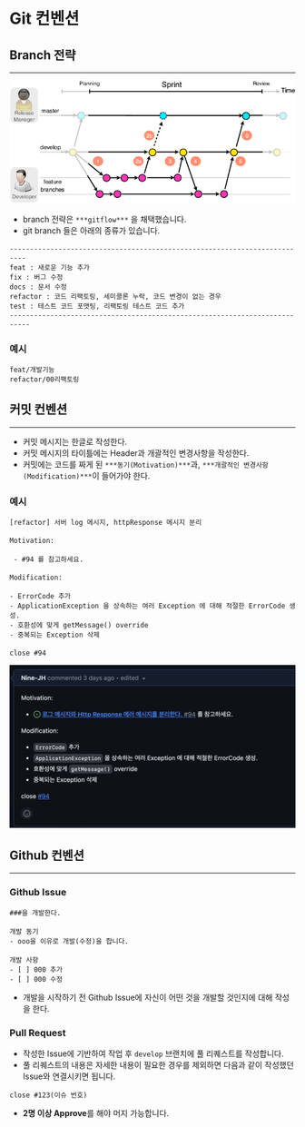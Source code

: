 # Git 컨벤션

## Branch 전략

---

![branch_strategy.png](./images/branch_strategy.png)

- branch 전략은 `***gitflow***` 을 채택했습니다.
- git branch 들은 아래의 종류가 있습니다.

```
--------------------------------------------------------------------------
feat : 새로운 기능 추가
fix : 버그 수정
docs : 문서 수정
refactor : 코드 리팩토링, 세미콜론 누락, 코드 변경이 없는 경우
test : 테스트 코드 포맷팅, 리팩토링 테스트 코드 추가
---------------------------------------------------------------------------
```

### 예시

```
feat/개발기능
refactor/00리팩토링
```

## 커밋 컨벤션

---

- 커밋 메시지는 한글로 작성한다.
- 커밋 메시지의 타이틀에는 Header과 개괄적인 변경사항을 작성한다.
- 커밋에는 코드를 짜게 된 `***동기(Motivation)***`과, `***개괄적인 변경사항(Modification)***`이 들어가야 한다.

### 예시

```
[refactor] 서버 log 메시지, httpResponse 메시지 분리

Motivation:

 - #94 를 참고하세요.

Modification:

- ErrorCode 추가
- ApplicationException 을 상속하는 여러 Exception 에 대해 적절한 ErrorCode 생성.
- 호환성에 맞게 getMessage() override
- 중복되는 Exception 삭제

close #94
```

![commit_convention.png](./images/commit_convention.png)

## Github 컨벤션

---

### Github Issue

```
###을 개발한다.

개발 동기
- ooo을 이유로 개발(수정)을 합니다.

개발 사항
- [ ] 000 추가
- [ ] 000 수정
```

- 개발을 시작하기 전 Github Issue에 자신이 어떤 것을 개발할 것인지에 대해 작성을 한다.

### Pull Request

- 작성한 Issue에 기반하여 작업 후 `develop` 브랜치에 풀 리퀘스트를 작성합니다.
- 풀 리퀘스트의 내용은 자세한 내용이 필요한 경우를 제외하면 다음과 같이 작성했던 Issue와 연결시키면 됩니다.

```
close #123(이슈 번호)
```

- **2명 이상 Approve**를 해야 머지 가능합니다.